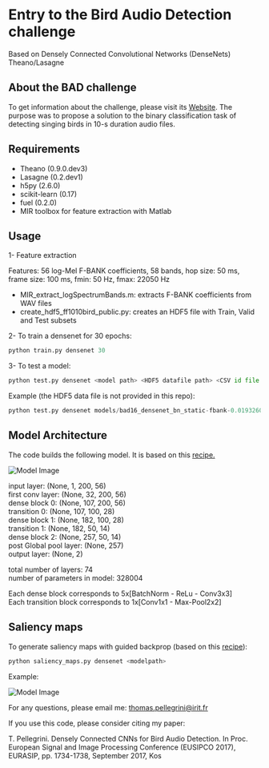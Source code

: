 # Entry to the Bird Audio Detection challenge
Based on Densely Connected Convolutional Networks (DenseNets) Theano/Lasagne

## About the BAD challenge
To get information about the challenge, please visit its [Website](http://machine-listening.eecs.qmul.ac.uk/bird-audio-detection-challenge/). The purpose was to propose a solution to the binary classification task of detecting singing birds in 10-s duration audio files. 

## Requirements
* Theano (0.9.0.dev3)
* Lasagne (0.2.dev1)
* h5py (2.6.0)
* scikit-learn (0.17) 
* fuel (0.2.0)
* MIR toolbox for feature extraction with Matlab


## Usage

1- Feature extraction

Features: 56 log-Mel F-BANK coefficients, 58 bands, hop size: 50 ms, frame size: 100 ms, fmin: 50 Hz, fmax: 22050 Hz
   * MIR_extract_logSpectrumBands.m: extracts F-BANK coefficients from WAV files
   * create_hdf5_ff1010bird_public.py: creates an HDF5 file with Train, Valid and Test subsets
   
2- To train a densenet for 30 epochs:

```python
python train.py densenet 30
```

3- To test a model:

```python
python test.py densenet <model path> <HDF5 datafile path> <CSV id file path>
```

Example (the HDF5 data file is not provided in this repo):

```python
python test.py densenet models/bad16_densenet_bn_static-fbank-0.019326000-sub4.npz hdf5/bad2016test_melLogSpec56.hdf5 hdf5/Test_files.csv
```


## Model Architecture
The code builds the following model. It is based on this [recipe.](https://github.com/Lasagne/Recipes/tree/de347e97032569be017cc24319c471de92ac8b40/papers/densenet)

![Model Image](https://github.com/topel/bird_audio_detection_challenge/blob/master/densenet.png)


input layer: (None, 1, 200, 56)<br/>
first conv layer: (None, 32, 200, 56)<br/>
dense block 0: (None, 107, 200, 56)<br/>
transition 0: (None, 107, 100, 28)<br/>
dense block 1: (None, 182, 100, 28)<br/>
transition 1: (None, 182, 50, 14)<br/>
dense block 2: (None, 257, 50, 14)<br/>
post Global pool layer: (None, 257)<br/>
output layer: (None, 2)

total number of layers: 74<br/>
number of parameters in model: 328004<br/>

Each dense block corresponds to 5x[BatchNorm - ReLu - Conv3x3]<br/>
Each transition block corresponds to 1x[Conv1x1 - Max-Pool2x2]<br/>

## Saliency maps
 To generate saliency maps with guided backprop (based on this [recipe](https://github.com/Lasagne/Recipes/blob/master/examples/Saliency)):
```python
python saliency_maps.py densenet <modelpath>
```
Example:

![Model Image](https://github.com/topel/bird_audio_detection_challenge/blob/master/input_possaliency_0056c188-b8a5-46d7-ab1e.png)

For any questions, please email me: thomas.pellegrini@irit.fr

If you use this code, please consider citing my paper:

T. Pellegrini. Densely Connected CNNs for Bird Audio Detection. In Proc. European Signal and Image Processing Conference (EUSIPCO 2017), EURASIP, pp. 1734-1738, September 2017, Kos
